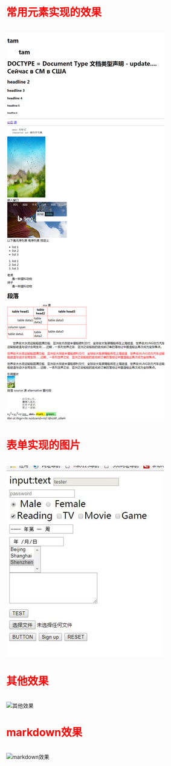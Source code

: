 <h1 style="color:#f00;">常用元素实现的效果</h1> <br>
<img src="img/index.jpg" title="常用元素实现的效果"><br>

<h1 style="color:#f00;">表单实现的图片</h1> <br>
<img src="img/form.jpg" title="表单实现的图片"><br>

<h1 style="color:#f00;">其他效果</h1><br>
<img src="img/qita.png"  title="其他效果"> <br>

<h1 style="color:#f00;">markdown效果</h1> <br>
<img src="img/mardown.png"  title="markdown效果"> <br>